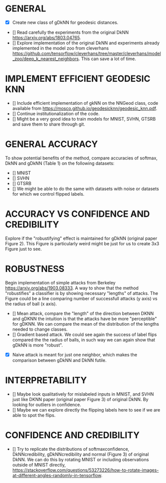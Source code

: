 # GENERAL
- [x] Create new class of gDkNN for geodesic distances.
- [] Read carefully the experiments from the original DkNN https://arxiv.org/abs/1803.04765.
- [] Explore implementation of the original DkNN and experiments already implemented in the model zoo from cleverhans https://github.com/tensorflow/cleverhans/tree/master/cleverhans/model_zoo/deep_k_nearest_neighbors. This can save a lot of time.

# IMPLEMENT EFFICIENT GEODESIC KNN
- [] Include efficient implementation of gkNN on the NNGeod class, code available from https://mosco.github.io/geodesicknn/geodesic_knn.pdf.
- [] Continue institutionalization of the code.
- [] Might be a very good idea to train models for MNIST, SVHN, GTSRB and save them to share through git.

# GENERAL ACCURACY
To show potential benefits of the method, compare accuracies of softmax, DkNN and gDkNN (Table 1) on the following datasets:
- [] MNIST
- [] SVHN
- [] GTSRB
- [] We might be able to do the same with datasets with noise or datasets for which we control flipped labels.

# ACCURACY VS CONFIDENCE AND CREDIBILITY
Explore if the "robustifying" effect is maintained for gDkNN (original paper Figure 2). 
This Figure is particularly weird might be just for us to create 3x3 Figure just to see.

# ROBUSTNESS
Begin implementation of simple attacks from Berkeley https://arxiv.org/abs/1903.08333.
A way to show that the method "robustifies" a classifier is by showing necessary "lengths" of attacks.
The Figure could be a line comparing number of successfull attacks (y axis) vs the radius of ball (x axis).
- [] Mean attack, compare the "length" of the direction between DKNN and gDKNN the intuition is that the attacks have be more "perceptible" for gDKNN. We can compare the mean of the distribution of the lengths needed to change classes.
- [] Gradient based attack. We could see again the success of label flips compared the the radius of balls, in such way we can again show that gDkNN is more "robust".
- [x] Naive attack is meant for just one neighbor, which makes the comparison between gDkNN and DkNN futile.

# INTERPRETABILITY
- [] Maybe look qualitatively for mislabeled inputs in MNIST, and SVHN just like DKNN paper (original paper Figure 3) of original DkNN. By looking for outliers in confidence.
- [] Maybe we can explore directly the flipping labels here to see if we are able to spot the flips.

# CONFIDENCE AND CREDIBILITY
- [] Try to replicate the distributions of softmaxconfidence, DkNNcredibility, gDkNNcredibility and normal  (Figure 3) of original DkNN.
    We can do this by rotating MNIST or including observations outside of MNIST directly, https://stackoverflow.com/questions/53273226/how-to-rotate-images-at-different-angles-randomly-in-tensorflow.
